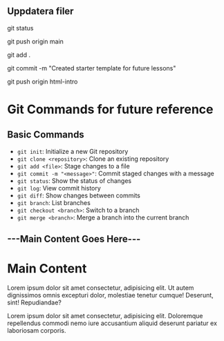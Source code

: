 ## Uppdatera filer

git status

git push origin main

git add .

git commit -m "Created starter template for future lessons"

git push origin html-intro

# Git Commands for future reference

## Basic Commands

- `git init`: Initialize a new Git repository
- `git clone <repository>`: Clone an existing repository
- `git add <file>`: Stage changes to a file
- `git commit -m "<message>"`: Commit staged changes with a message
- `git status`: Show the status of changes
- `git log`: View commit history
- `git diff`: Show changes between commits
- `git branch`: List branches
- `git checkout <branch>`: Switch to a branch
- `git merge <branch>`: Merge a branch into the current branch

<h2>---Main Content Goes Here---</h2>
        <h1>Main Content</h1>
        <p>
          Lorem ipsum dolor sit amet consectetur, adipisicing elit. Ut autem
          dignissimos omnis excepturi dolor, molestiae tenetur cumque! Deserunt,
          sint! Repudiandae?
        </p>
        <p>
          Lorem ipsum dolor sit amet consectetur, adipisicing elit. Doloremque
          repellendus commodi nemo iure accusantium aliquid deserunt pariatur ex
          laboriosam corporis.
        </p>
